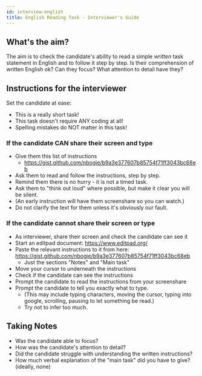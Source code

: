 ```yaml
---
id: interview-english
title: English Reading Task - Interviewer's Guide
---
```


## What's the aim?

The aim is to check the candidate's ability to read a simple _written_ task statement in English and to follow it step by step. Is their comprehension of written English ok? Can they focus? What attention to detail have they?

## Instructions for the interviewer

Set the candidate at ease:

- This is a really short task!
- This task doesn't require ANY coding at all!
- Spelling mistakes do NOT matter in this task!

### If the candidate CAN share their screen and type

- Give them this list of instructions
  - https://gist.github.com/nbogie/b9a3e377607b85754f71ff3043bc68eb
- Ask them to read and follow the instructions, step by step.
- Remind them there is no hurry - it is not a timed task.
- Ask them to "think out loud" where possible, but make it clear you will be silent.
- (An early instruction will have them screenshare so you can watch.)
- Do not clarify the text for them unless it's obviously our fault.

### If the candidate cannot share their screen or type

- As interviewer, share their screen and check the candidate can see it
- Start an editpad document: https://www.editpad.org/
- Paste the relevant instructions to it from here: https://gist.github.com/nbogie/b9a3e377607b85754f71ff3043bc68eb
  - Just the sections "Notes" and "Main task"
- Move your cursor to underneath the instructions
- Check if the candidate can see the instructions
- Prompt the candidate to read the instructions from your screenshare
- Prompt the candidate to tell you exactly what to type.
  - (This may include typing characters, moving the cursor, typing into google, scrolling, pausing to let something be read.)
  - Try not to infer too much.

## Taking Notes

- Was the candidate able to focus?
- How was the candidate's attention to detail?
- Did the candidate struggle with understanding the written instructions?
- How much verbal explanation of the "main task" did you have to give? (ideally, none)
